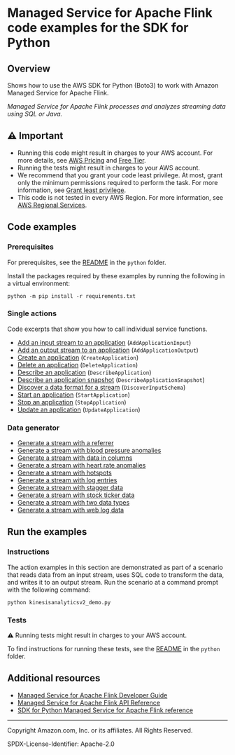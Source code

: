 # Managed Service for Apache Flink code examples for the SDK for Python

## Overview

Shows how to use the AWS SDK for Python (Boto3) to work with Amazon Managed Service for Apache Flink.

<!--custom.overview.start-->
<!--custom.overview.end-->

_Managed Service for Apache Flink processes and analyzes streaming data using SQL or Java._

## ⚠ Important

* Running this code might result in charges to your AWS account. For more details, see [AWS Pricing](https://aws.amazon.com/pricing/) and [Free Tier](https://aws.amazon.com/free/).
* Running the tests might result in charges to your AWS account.
* We recommend that you grant your code least privilege. At most, grant only the minimum permissions required to perform the task. For more information, see [Grant least privilege](https://docs.aws.amazon.com/IAM/latest/UserGuide/best-practices.html#grant-least-privilege).
* This code is not tested in every AWS Region. For more information, see [AWS Regional Services](https://aws.amazon.com/about-aws/global-infrastructure/regional-product-services).

<!--custom.important.start-->
<!--custom.important.end-->

## Code examples

### Prerequisites

For prerequisites, see the [README](../../README.md#Prerequisites) in the `python` folder.

Install the packages required by these examples by running the following in a virtual environment:

```
python -m pip install -r requirements.txt
```

<!--custom.prerequisites.start-->
<!--custom.prerequisites.end-->

### Single actions

Code excerpts that show you how to call individual service functions.

- [Add an input stream to an application](analytics_application.py#L257) (`AddApplicationInput`)
- [Add an output stream to an application](analytics_application.py#L294) (`AddApplicationOutput`)
- [Create an application](analytics_application.py#L129) (`CreateApplication`)
- [Delete an application](analytics_application.py#L158) (`DeleteApplication`)
- [Describe an application](analytics_application.py#L174) (`DescribeApplication`)
- [Describe an application snapshot](analytics_application.py#L195) (`DescribeApplicationSnapshot`)
- [Discover a data format for a stream](analytics_application.py#L226) (`DiscoverInputSchema`)
- [Start an application](analytics_application.py#L365) (`StartApplication`)
- [Stop an application](analytics_application.py#L394) (`StopApplication`)
- [Update an application](analytics_application.py#L332) (`UpdateApplication`)

### Data generator

- [Generate a stream with a referrer](../kinesis/streams/dg_referrer.py)
- [Generate a stream with blood pressure anomalies](../kinesis/streams/dg_anomalyex.py)
- [Generate a stream with data in columns](../kinesis/streams/dg_columnlog.py)
- [Generate a stream with heart rate anomalies](../kinesis/streams/dg_anomaly.py)
- [Generate a stream with hotspots](../kinesis/streams/dg_hotspots.py)
- [Generate a stream with log entries](../kinesis/streams/dg_regexlog.py)
- [Generate a stream with stagger data](../kinesis/streams/dg_stagger.py)
- [Generate a stream with stock ticker data](../kinesis/streams/dg_stockticker.py)
- [Generate a stream with two data types](../kinesis/streams/dg_tworecordtypes.py)
- [Generate a stream with web log data](../kinesis/streams/dg_weblog.py)


<!--custom.examples.start-->
<!--custom.examples.end-->

## Run the examples

### Instructions


<!--custom.instructions.start-->
The action examples in this section are demonstrated as part of a scenario that reads 
data from an input stream, uses SQL code to transform the data, and writes it to an 
output stream. Run the scenario at a command prompt with the following command:

```
python kinesisanalyticsv2_demo.py
``` 
<!--custom.instructions.end-->



### Tests

⚠ Running tests might result in charges to your AWS account.


To find instructions for running these tests, see the [README](../../README.md#Tests)
in the `python` folder.



<!--custom.tests.start-->
<!--custom.tests.end-->

## Additional resources

- [Managed Service for Apache Flink Developer Guide](https://docs.aws.amazon.com/managed-flink/latest/java/what-is.html)
- [Managed Service for Apache Flink API Reference](https://docs.aws.amazon.com/managed-flink/latest/apiv2/Welcome.html)
- [SDK for Python Managed Service for Apache Flink reference](https://boto3.amazonaws.com/v1/documentation/api/latest/reference/services/kinesisanalyticsv2.html)

<!--custom.resources.start-->
<!--custom.resources.end-->

---

Copyright Amazon.com, Inc. or its affiliates. All Rights Reserved.

SPDX-License-Identifier: Apache-2.0